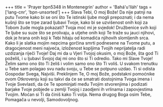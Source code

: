 +++
title = 'Prayer bpn5348 in Montenegrin'
author = 'Bahá'u'lláh'
tags = ['lang-cnr', 'bpn-unsorted']
+++
Slava Tebi, O moj Bože! Da nije patnji na putu Tvome kako bi se oni što Te istinski ljube mogli prepoznati; i da nema kušnji što se trpe zarad ljubavi Tvoje, kako bi se uzvišenost onih koji za Tobom žude mogla pokazati? Tvoja moć mi je svjedok! Družbenice svih koji Te ljube su suze što se prolivaju, a utjehe onih koji Te traže su jauci njihovi, dok je hrana onih koji k Tebi hitaju od komadića njihovih slomljenih srca.
Kako li je slatka mojim nepcima gorčina smrti podnesene na Tvome putu, a dragocjenost meni najveća, izloženost kopljima Tvojih neprijatelja radi uzdizanja riječi Tvoje! Daj mi da u Vjeri Tvojoj okusim, o moj Bože, šta god Ti poželiš, i u ljubavi Svojoj daj mi ono što si Ti odredio.
Tako mi Slave Tvoje! Želim samo ono što Ti želiš i volim samo ono što Ti voliš. U svakom trenutku u Tebe sam polagao svu nadu svoju, u Tebe se potpuno uzdao. Ti si odista Gospodar Svega, Najviši.
Preklinjem Te, O moj Bože, podstakni pomoćnike ovom Otkrovenju koji su takvi da će se smatrati dostojnima Tvoga imena i Tvoje Svevlasti, da će Te spominjati među Tvojim stvorenjima i podizati barjake Tvoje pobjede u zemlji Tvojoj i zaodjeni ih vrlinama i zapovjestima Tvojim.
Moćan si Ti da činiš kako Ti volja. Nema drugog Boga osim Tebe, Pomagača u nevolji, Samodovoljnog.
